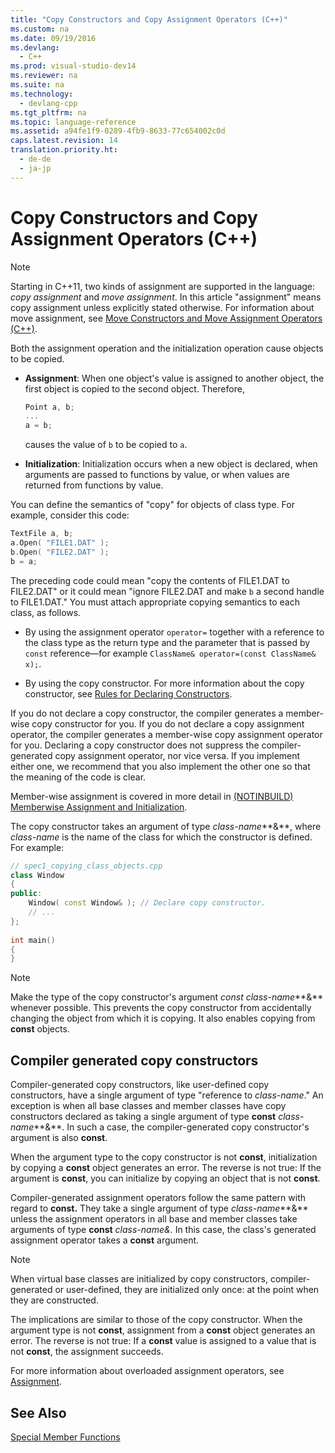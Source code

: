 ```yaml
---
title: "Copy Constructors and Copy Assignment Operators (C++)"
ms.custom: na
ms.date: 09/19/2016
ms.devlang: 
  - C++
ms.prod: visual-studio-dev14
ms.reviewer: na
ms.suite: na
ms.technology: 
  - devlang-cpp
ms.tgt_pltfrm: na
ms.topic: language-reference
ms.assetid: a94fe1f9-0289-4fb9-8633-77c654002c0d
caps.latest.revision: 14
translation.priority.ht: 
  - de-de
  - ja-jp
---
```

# Copy Constructors and Copy Assignment Operators (C++)
> [!NOTE]
>  Starting in C++11, two kinds of assignment are supported in the language: *copy assignment* and *move assignment*. In this article "assignment" means copy assignment unless explicitly stated otherwise. For information about move assignment, see [Move Constructors and Move Assignment Operators (C++)](assetId:///1442de5f-37a5-42a1-83a6-ec9cfe0414db).  
>   
>  Both the assignment operation and the initialization operation cause objects to be copied.  
  
-   **Assignment**: When one object's value is assigned to another object, the first object is copied to the second object. Therefore,  
  
    ```cpp  
    Point a, b;  
    ...  
    a = b;  
    ```  
  
     causes the value of `b` to be copied to `a`.  
  
-   **Initialization**: Initialization occurs when a new object is declared, when arguments are passed to functions by value, or when values are returned from functions by value.  
  
 You can define the semantics of "copy" for objects of class type. For example, consider this code:  
  
```cpp  
TextFile a, b;  
a.Open( "FILE1.DAT" );  
b.Open( "FILE2.DAT" );  
b = a;  
```  
  
 The preceding code could mean "copy the contents of FILE1.DAT to FILE2.DAT" or it could mean "ignore FILE2.DAT and make `b` a second handle to FILE1.DAT." You must attach appropriate copying semantics to each class, as follows.  
  
-   By using the assignment operator `operator=` together with a reference to the class type as the return type and the parameter that is passed by `const` reference—for example `ClassName& operator=(const ClassName& x);`.  
  
-   By using the copy constructor. For more information about the copy constructor, see [Rules for Declaring Constructors](../vs140/Rules-for-Declaring-Constructors.md).  
  
 If you do not declare a copy constructor, the compiler generates a member-wise copy constructor for you.  If you do not declare a copy assignment operator, the compiler generates a member-wise copy assignment operator for you. Declaring a copy constructor does not suppress the compiler-generated copy assignment operator, nor vice versa. If you implement either one, we recommend that you also implement the other one so that the meaning of the code is clear.  
  
 Member-wise assignment is covered in more detail in [(NOTINBUILD) Memberwise Assignment and Initialization](assetId:///94048213-8b49-4416-8069-b1b7a6f271f9).  
  
 The copy constructor takes an argument of type *class-name***&**, where *class-name* is the name of the class for which the constructor is defined. For example:  
  
```cpp  
// spec1_copying_class_objects.cpp  
class Window  
{  
public:  
    Window( const Window& ); // Declare copy constructor.  
    // ...  
};  
  
int main()  
{  
}  
```  
  
> [!NOTE]
>  Make the type of the copy constructor's argument *const class-name***&** whenever possible. This prevents the copy constructor from accidentally changing the object from which it is copying. It also enables copying from **const** objects.  
  
## Compiler generated copy constructors  
 Compiler-generated copy constructors, like user-defined copy constructors, have a single argument of type "reference to *class-name*." An exception is when all base classes and member classes have copy constructors declared as taking a single argument of type **const** *class-name***&**. In such a case, the compiler-generated copy constructor's argument is also **const**.  
  
 When the argument type to the copy constructor is not **const**, initialization by copying a **const** object generates an error. The reverse is not true: If the argument is **const**, you can initialize by copying an object that is not **const**.  
  
 Compiler-generated assignment operators follow the same pattern with regard to **const.** They take a single argument of type *class-name***&** unless the assignment operators in all base and member classes take arguments of type **const** *class-name&.* In this case, the class's generated assignment operator takes a **const** argument.  
  
> [!NOTE]
>  When virtual base classes are initialized by copy constructors, compiler-generated or user-defined, they are initialized only once: at the point when they are constructed.  
  
 The implications are similar to those of the copy constructor. When the argument type is not **const**, assignment from a **const** object generates an error. The reverse is not true: If a **const** value is assigned to a value that is not **const**, the assignment succeeds.  
  
 For more information about overloaded assignment operators, see [Assignment](../vs140/Assignment.md).  
  
## See Also  
 [Special Member Functions](../vs140/Special-Member-Functions--C---.md)